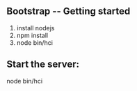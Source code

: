 Bootstrap -- Getting started
--------------

1) install nodejs
2) npm install
3) node bin/hci

Start the server:
--------------------------------

node bin/hci